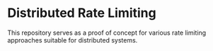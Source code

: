 # Distributed Rate Limiting

This repository serves as a proof of concept for various rate limiting approaches suitable for distributed systems.
